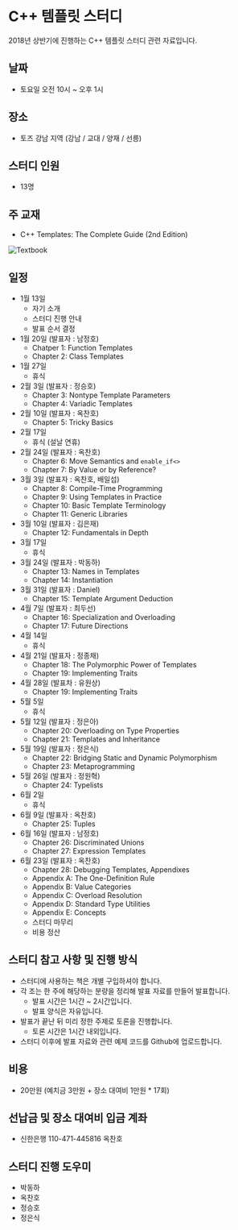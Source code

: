 # C++ 템플릿 스터디

2018년 상반기에 진행하는 C++ 템플릿 스터디 관련 자료입니다.

## 날짜

- 토요일 오전 10시 ~ 오후 1시

## 장소

- 토즈 강남 지역 (강남 / 교대 / 양재 / 선릉)

## 스터디 인원

- 13명

## 주 교재

- C++ Templates: The Complete Guide (2nd Edition)

![Textbook](https://github.com/CppKorea/CppTemplateStudy/blob/master/Textbook.jpg)

## 일정

- 1월 13일
    - 자기 소개
    - 스터디 진행 안내
    - 발표 순서 결정
- 1월 20일 (발표자 : 남정호)
    - Chatper 1: Function Templates
    - Chapter 2: Class Templates
- 1월 27일
    - 휴식
- 2월 3일 (발표자 : 정승호)
    - Chapter 3: Nontype Template Parameters
    - Chapter 4: Variadic Templates
- 2월 10일 (발표자 : 옥찬호)
    - Chapter 5: Tricky Basics
- 2월 17일
    - 휴식 (설날 연휴)
- 2월 24일 (발표자 : 옥찬호)
    - Chapter 6: Move Semantics and ```enable_if<>```
    - Chapter 7: By Value or by Reference?
- 3월 3일 (발표자 : 옥찬호, 배일섭)
    - Chapter 8: Compile-Time Programming
    - Chapter 9: Using Templates in Practice
    - Chapter 10: Basic Template Terminology
    - Chapter 11: Generic Libraries
- 3월 10일 (발표자 : 김은재)
    - Chapter 12: Fundamentals in Depth
- 3월 17일
    - 휴식
- 3월 24일 (발표자 : 박동하)
    - Chapter 13: Names in Templates
    - Chapter 14: Instantiation
- 3월 31일 (발표자 : Daniel)
    - Chapter 15: Template Argument Deduction
- 4월 7일 (발표자 : 최두선)
    - Chapter 16: Specialization and Overloading
    - Chapter 17: Future Directions
- 4월 14일
    - 휴식
- 4월 21일 (발표자 : 정종채)
    - Chapter 18: The Polymorphic Power of Templates
    - Chapter 19: Implementing Traits
- 4월 28일 (발표차 : 유원상)
    - Chapter 19: Implementing Traits
- 5월 5일
    - 휴식
- 5월 12일 (발표자 : 정은아)
    - Chapter 20: Overloading on Type Properties
    - Chapter 21: Templates and Inheritance
- 5월 19일 (발표자 : 정은식)
    - Chapter 22: Bridging Static and Dynamic Polymorphism
    - Chapter 23: Metaprogramming
- 5월 26일 (발표자 : 정원혁)
    - Chapter 24: Typelists
- 6월 2일
    - 휴식
- 6월 9일 (발표자 : 옥찬호)
    - Chapter 25: Tuples
- 6월 16일 (발표자 : 남정호)
    - Chapter 26: Discriminated Unions
    - Chapter 27: Expression Templates
- 6월 23일 (발표자 : 옥찬호)
    - Chapter 28: Debugging Templates, Appendixes
    - Appendix A: The One-Definition Rule
    - Appendix B: Value Categories
    - Appendix C: Overload Resolution
    - Appendix D: Standard Type Utilities
    - Appendix E: Concepts
    - 스터디 마무리
    - 비용 정산

## 스터디 참고 사항 및 진행 방식

- 스터디에 사용하는 책은 개별 구입하셔야 합니다.
- 각 조는 한 주에 해당하는 분량을 정리해 발표 자료를 만들어 발표합니다.
    - 발표 시간은 1시간 ~ 2시간입니다.
    - 발표 양식은 자유입니다.
- 발표가 끝난 뒤 미리 정한 주제로 토론을 진행합니다.
    - 토론 시간은 1시간 내외입니다.
- 스터디 이후에 발표 자료와 관련 예제 코드를 Github에 업로드합니다.

## 비용

- 20만원 (예치금 3만원 + 장소 대여비 1만원 * 17회)

## 선납금 및 장소 대여비 입금 계좌

- 신한은행 110-471-445816 옥찬호

## 스터디 진행 도우미

- 박동하
- 옥찬호
- 정승호
- 정은식

